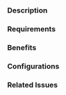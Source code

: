 <!--

Submitting a Pull Request

- Please fill out all sections of this form. You can delete the helpful comments.
- Pull Requests without clear information will take longer and may even be rejected.
- We get a high volume of submissions so please be patient during review.

-->

### Description

<!--

Clearly describe the submitted changes with lots of details. Include images where helpful. Initial reviewers may not be familiar with the subject, so be as thorough as possible. You can use MarkDown syntax to improve readability with bullet lists, code blocks, and so on. PREVIEW and fix up formatting before submitting.

-->

### Requirements

<!-- Does this PR require a specific board, LCD, etc.? -->

### Benefits

<!-- What does this PR fix or improve? -->

### Configurations

<!-- Attach Configurations ZIP and any other files needed to test this PR. -->


### Related Issues

<!-- Does this PR fix a bug or fulfill a Feature Request? Link related Issues here. -->

